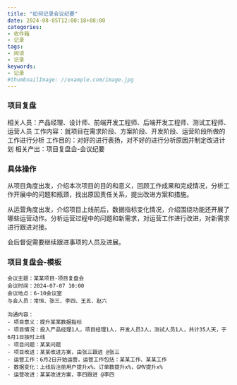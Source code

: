 ```yaml
---
title: "如何记录会议纪要"
date: 2024-08-05T12:00:18+08:00
categories:
- 收件箱
- 记录
tags:
- 阅读
- 记录
keywords:
- 记录
#thumbnailImage: //example.com/image.jpg
---
```


<!--more-->

### 项目复盘
相关人员：产品经理、设计师、前端开发工程师、后端开发工程师、测试工程师、运营人员
工作内容：就项目在需求阶段、方案阶段、开发阶段、运营阶段所做的工作进行分析
工作目的：对好的进行表扬，对不好的进行分析原因并制定改进计划
相关产出：项目复盘会-会议纪要
### 具体操作
从项目角度出发，介绍本次项目的目的和意义，回顾工作成果和完成情况，分析工作开展中的问题和瓶颈，找出原因责任关系，提出改进方案和措施。

从运营角度出发，介绍项目上线前后，数据指标变化情况，介绍围绕功能还开展了哪些运营动作。分析运营过程中的问题和新需求，对运营工作进行改进，对新需求进行跟进对接。

会后督促需要继续跟进事项的人员及进展。

### 项目复盘会-模板
```
会议主题：某某项目-项目复盘会
会议时间：2024-07-07 10:00
会议地点：6-10会议室
与会人员：常恒、张三、李四、王五、赵六

沟通内容：
- 项目意义：提升某某数据指标
- 项目情况：投入产品经理1人，项目经理1人，开发人员3人，测试人员1人，共计35人天，于6月1日按时上线
- 项目问题：某某问题
- 项目改进：某某改进方案，由张三跟进 @张三
- 运营工作：6月2日开始运营，运营工作包括：某某工作、某某工作
- 数据变化：上线后注册用户提升x%，订单数提升x%，GMV提升x%
- 运营改进：某某改进方案，李四跟进 @李四
```